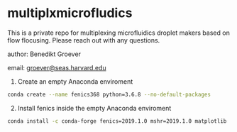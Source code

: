 # multiplxmicrofludics
This is a private repo for multiplexing microfluidics droplet makers based on flow flocusing. Please reach out with any questions.

author: Benedikt Groever

email: groever@seas.harvard.edu

1) Create an empty Anaconda enviroment

```bash
conda create --name fenics368 python=3.6.8 --no-default-packages
```

2) Install fenics inside the empty Anaconda enviroment

```bash
conda install -c conda-forge fenics=2019.1.0 mshr=2019.1.0 matplotlib
```
